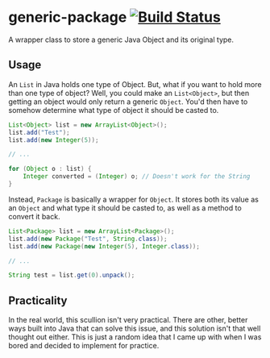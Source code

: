 # generic-package [![Build Status](https://travis-ci.org/timtim17/generic-package.svg?branch=master)](https://travis-ci.org/timtim17/generic-package)
A wrapper class to store a generic Java Object and its original type.

## Usage
An `List` in Java holds one type of Object. But, what if you want to hold more than one type of object? Well, you could make an `List<Object>`, but then getting an object would only return a generic `Object`. You'd then have to somehow determine what type of object it should be casted to.

```java
List<Object> list = new ArrayList<Object>();
list.add("Test");
list.add(new Integer(5));

// ...

for (Object o : list) {
    Integer converted = (Integer) o; // Doesn't work for the String
}
```

Instead, `Package` is basically a wrapper for `Object`. It stores both its value as an `Object` and what type it should be casted to, as well as a method to convert it back.

```java
List<Package> list = new ArrayList<Package>();
list.add(new Package("Test", String.class));
list.add(new Package(new Integer(5), Integer.class));

// ...

String test = list.get(0).unpack();
```

## Practicality
In the real world, this scullion isn't very practical. There are other, better ways built into Java that can solve this issue, and this solution isn't that well thought out either. This is just a random idea that I came up with when I was bored and decided to implement for practice.
